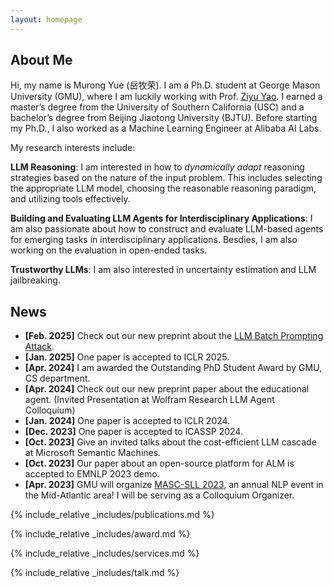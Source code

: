 ```yaml
---
layout: homepage
---
```


## About Me
Hi, my name is Murong Yue (岳牧荣). I am a Ph.D. student at George Mason University (GMU), where I am luckily working with Prof. [Ziyu Yao](https://ziyuyao.org/). I earned a master’s degree from the University of Southern California (USC) and a bachelor’s degree from Beijing Jiaotong University (BJTU). Before starting my Ph.D., I also worked as a Machine Learning Engineer at Alibaba AI Labs.

My research interests include:

**LLM Reasoning**: I am interested in how to *dynamically adapt* reasoning strategies based on the nature of the input problem. This includes selecting the appropriate LLM model, choosing the reasonable reasoning paradigm, and utilizing tools effectively.

**Building and Evaluating LLM Agents for Interdisciplinary Applications**: I am also passionate about how to construct and evaluate LLM-based agents for emerging tasks in interdisciplinary applications. Besdies, I am also working on the evaluation in open-ended tasks.

**Trustworthy LLMs**: I am also interested in uncertainty estimation and LLM jailbreaking.




## News
- **[Feb. 2025]** Check out our new preprint about the [LLM Batch Prompting Attack](https://arxiv.org/pdf/2503.15551).
- **[Jan. 2025]** One paper is accepted to ICLR 2025.
- **[Apr. 2024]** I am awarded the Outstanding PhD Student Award by GMU, CS department.
- **[Apr. 2024]** Check out our new preprint paper about the educational agent. (Invited Presentation at Wolfram Research LLM Agent Colloquium)
- **[Jan. 2024]** One paper is accepted to ICLR 2024.
- **[Dec. 2023]** One paper is accepted to ICASSP 2024.
- **[Oct. 2023]** Give an invited talks about the cost-efficient LLM cascade at Microsoft Semantic Machines.
- **[Oct. 2023]** Our paper about an open-source platform for ALM is accepted to EMNLP 2023 demo.
- **[Apr. 2023]** GMU will organize [MASC-SLL 2023](https://www.mascsll.org/), an annual NLP event in the Mid-Atlantic area! I will be serving as a Colloquium Organizer.

{% include_relative _includes/publications.md %}

{% include_relative _includes/award.md %}

{% include_relative _includes/services.md %}

{% include_relative _includes/talk.md %}
